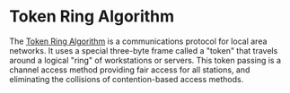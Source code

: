 Token Ring Algorithm
====================

The [Token Ring Algorithm] is a communications protocol for local area
networks. It uses a special three-byte frame called a "token" that travels
around a logical "ring" of workstations or servers. This token passing is a
channel access method providing fair access for all stations, and eliminating
the collisions of contention-based access methods.

  [Token Ring Algorithm]: https://en.m.wikipedia.org/wiki/Token_ring
